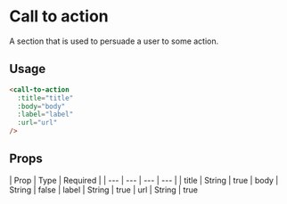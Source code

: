 # Call to action

A section that is used to persuade a user to some action.

## Usage

```html
<call-to-action
  :title="title"
  :body="body"
  :label="label"
  :url="url"
/>
```

## Props

| Prop | Type | Required |
| --- | --- | --- | --- |
| title | String | true
| body | String | false
| label | String | true
| url | String | true
